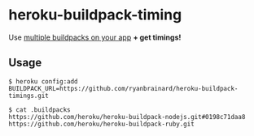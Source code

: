 # heroku-buildpack-timing

Use [multiple buildpacks on your app](https://github.com/ddollar/heroku-buildpack-multi) **+ get timings!**

## Usage

    $ heroku config:add BUILDPACK_URL=https://github.com/ryanbrainard/heroku-buildpack-timings.git

    $ cat .buildpacks
    https://github.com/heroku/heroku-buildpack-nodejs.git#0198c71daa8
    https://github.com/heroku/heroku-buildpack-ruby.git

